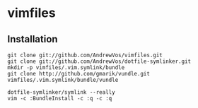 vimfiles
========

Installation
------------
```
git clone git://github.com/AndrewVos/vimfiles.git
git clone git://github.com/AndrewVos/dotfile-symlinker.git
mkdir -p vimfiles/.vim.symlink/bundle
git clone http://github.com/gmarik/vundle.git vimfiles/.vim.symlink/bundle/vundle

dotfile-symlinker/symlink --really
vim -c :BundleInstall -c :q -c :q
```
